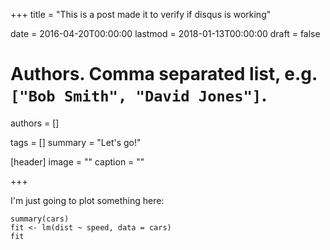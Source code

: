 +++
title = "This is a post made it to verify if disqus is working"

date = 2016-04-20T00:00:00
lastmod = 2018-01-13T00:00:00
draft = false

# Authors. Comma separated list, e.g. `["Bob Smith", "David Jones"]`.
authors = []

tags = []
summary = "Let's go!"

[header]
image = ""
caption = ""

+++

I'm just going to plot something here:

```{r cars}
summary(cars)
fit <- lm(dist ~ speed, data = cars)
fit
```
